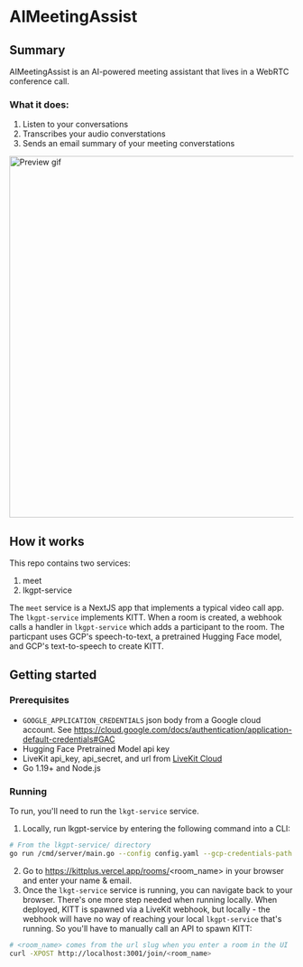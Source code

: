 # AIMeetingAssist

## Summary
AIMeetingAssist is an AI-powered meeting assistant that lives in a WebRTC conference call.

### What it does:
1. Listen to your conversations
1. Transcribes your audio converstations
1. Sends an email summary of your meeting converstations

<img src="https://user-images.githubusercontent.com/8453967/231227021-4f5a4412-ff14-4837-97e7-c55a1d9717c4.gif" 
        alt="Preview gif" 
        width="640" 
        />

## How it works

This repo contains two services:
1. meet
2. lkgpt-service

The `meet` service is a NextJS app that implements a typical video call app. The `lkgpt-service` implements KITT. When a room is created, a webhook calls a handler in `lkgpt-service` which adds a participant to the room. The particpant uses GCP's speech-to-text, a pretrained Hugging Face model, and GCP's text-to-speech to create KITT.


## Getting started

### Prerequisites

- `GOOGLE_APPLICATION_CREDENTIALS` json body from a Google cloud account. See <https://cloud.google.com/docs/authentication/application-default-credentials#GAC>
- Hugging Face Pretrained Model api key
- LiveKit api_key, api_secret, and url from [LiveKit Cloud](https://cloud.livekit.io)
- Go 1.19+ and Node.js

### Running

To run, you'll need to run the `lkgt-service` service.

1. Locally, run lkgpt-service by entering the following command into a CLI:<br>
```bash
# From the lkgpt-service/ directory
go run /cmd/server/main.go --config config.yaml --gcp-credentials-path gcp-credentials.json`
```
2. Go to https://kittplus.vercel.app/rooms/<room_name> in your browser and enter your name & email.
2. Once the `lkgt-service` service is running, you can navigate back to your browser. There's one more step needed when running locally. When deployed, KITT is spawned via a LiveKit webhook, but locally - the webhook will have no way of reaching your local `lkgpt-service` that's running. So you'll have to manually call an API to spawn KITT:
```bash
# <room_name> comes from the url slug when you enter a room in the UI
curl -XPOST http://localhost:3001/join/<room_name>
```
